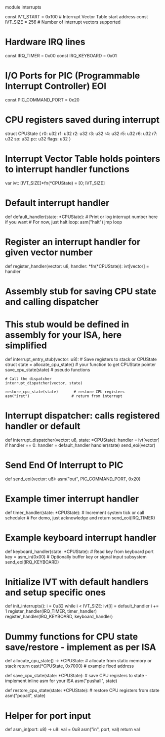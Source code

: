 module interrupts

const IVT_START = 0x100   # Interrupt Vector Table start address
const IVT_SIZE = 256      # Number of interrupt vectors supported

# Hardware IRQ lines
const IRQ_TIMER = 0x00
const IRQ_KEYBOARD = 0x01

# I/O Ports for PIC (Programmable Interrupt Controller) EOI
const PIC_COMMAND_PORT = 0x20

# CPU registers saved during interrupt
struct CPUState {
    r0: u32
    r1: u32
    r2: u32
    r3: u32
    r4: u32
    r5: u32
    r6: u32
    r7: u32
    sp: u32
    pc: u32
    flags: u32
}

# Interrupt Vector Table holds pointers to interrupt handler functions
var ivt: [IVT_SIZE]*fn(*CPUState) = [0; IVT_SIZE]

# Default interrupt handler
def default_handler(state: *CPUState):
    # Print or log interrupt number here if you want
    # For now, just halt
    loop:
        asm("halt")
        jmp loop

# Register an interrupt handler for given vector number
def register_handler(vector: u8, handler: *fn(*CPUState)):
    ivt[vector] = handler

# Assembly stub for saving CPU state and calling dispatcher
# This stub would be defined in assembly for your ISA, here simplified
def interrupt_entry_stub(vector: u8):
    # Save registers to stack or CPUState struct
    state = allocate_cpu_state()  # your function to get CPUState pointer
    save_cpu_state(state)          # pseudo functions

    # Call the dispatcher
    interrupt_dispatcher(vector, state)

    restore_cpu_state(state)       # restore CPU registers
    asm("iret")                   # return from interrupt

# Interrupt dispatcher: calls registered handler or default
def interrupt_dispatcher(vector: u8, state: *CPUState):
    handler = ivt[vector]
    if handler == 0:
        handler = default_handler
    handler(state)
    send_eoi(vector)

# Send End Of Interrupt to PIC
def send_eoi(vector: u8):
    asm("out", PIC_COMMAND_PORT, 0x20)

# Example timer interrupt handler
def timer_handler(state: *CPUState):
    # Increment system tick or call scheduler
    # For demo, just acknowledge and return
    send_eoi(IRQ_TIMER)

# Example keyboard interrupt handler
def keyboard_handler(state: *CPUState):
    # Read key from keyboard port
    key = asm_in(0x00)
    # Optionally buffer key or signal input subsystem
    send_eoi(IRQ_KEYBOARD)

# Initialize IVT with default handlers and setup specific ones
def init_interrupts():
    i = 0u32
    while i < IVT_SIZE:
        ivt[i] = default_handler
        i += 1
    register_handler(IRQ_TIMER, timer_handler)
    register_handler(IRQ_KEYBOARD, keyboard_handler)

# Dummy functions for CPU state save/restore - implement as per ISA
def allocate_cpu_state() -> *CPUState:
    # allocate from static memory or stack
    return cast(*CPUState, 0x7000)  # example fixed address

def save_cpu_state(state: *CPUState):
    # save CPU registers to state - implement inline asm for your ISA
    asm("pushall", state)

def restore_cpu_state(state: *CPUState):
    # restore CPU registers from state
    asm("popall", state)

# Helper for port input
def asm_in(port: u8) -> u8:
    val = 0u8
    asm("in", port, val)
    return val